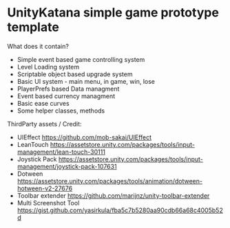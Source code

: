 # UnityKatana simple game prototype template

What does it contain?
  - Simple event based game controlling system
  - Level Loading system
  - Scriptable object based upgrade system
  - Basic UI system - main menu, in game, win, lose
  - PlayerPrefs based Data managment
  - Event based currency managment
  - Basic ease curves
  - Some helper classes, methods

ThirdParty assets / Credit:

- UIEffect https://github.com/mob-sakai/UIEffect
- LeanTouch https://assetstore.unity.com/packages/tools/input-management/lean-touch-30111
- Joystick Pack https://assetstore.unity.com/packages/tools/input-management/joystick-pack-107631
- Dotween https://assetstore.unity.com/packages/tools/animation/dotween-hotween-v2-27676
- Toolbar extender https://github.com/marijnz/unity-toolbar-extender
- Multi Screenshot Tool https://gist.github.com/yasirkula/fba5c7b5280aa90cdb66a68c4005b52d
